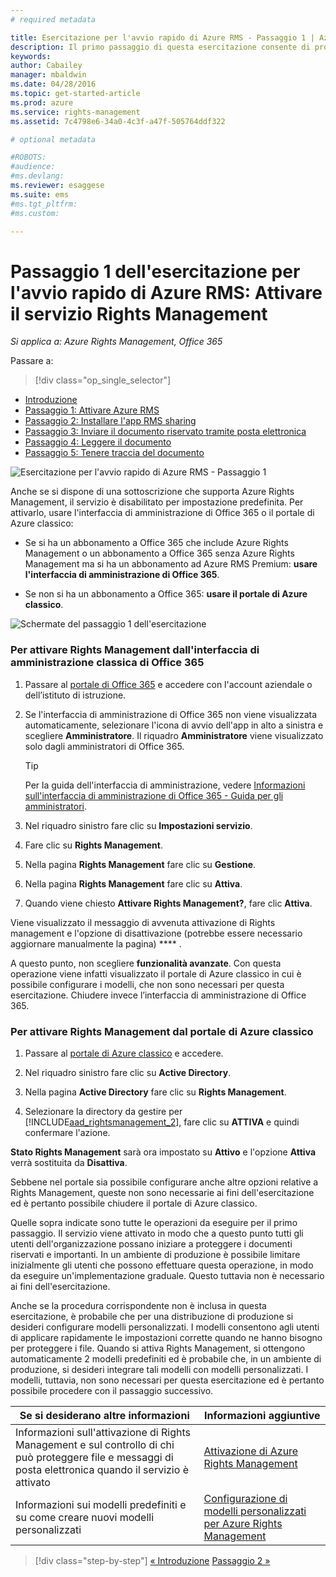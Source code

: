 ```yaml
---
# required metadata

title: Esercitazione per l'avvio rapido di Azure RMS - Passaggio 1 | Azure RMS
description: Il primo passaggio di questa esercitazione consente di provare rapidamente Microsoft Azure Rights Management per l'organizzazione. L'esercitazione è articolata in 5 passaggi, eseguibili in meno di 15 minuti.
keywords:
author: Cabailey
manager: mbaldwin
ms.date: 04/28/2016
ms.topic: get-started-article
ms.prod: azure
ms.service: rights-management
ms.assetid: 7c4798e6-34a0-4c3f-a47f-505764ddf322

# optional metadata

#ROBOTS:
#audience:
#ms.devlang:
ms.reviewer: esaggese
ms.suite: ems
#ms.tgt_pltfrm:
#ms.custom:

---
```




# Passaggio 1 dell'esercitazione per l'avvio rapido di Azure RMS: Attivare il servizio Rights Management

*Si applica a: Azure Rights Management, Office 365*


Passare a: 
> [!div class="op_single_selector"]
- [Introduzione](quick-start-tutorial.md)
- [Passaggio 1: Attivare Azure RMS](tutorial-step1.md)
- [Passaggio 2: Installare l'app RMS sharing](tutorial-step2.md)
- [Passaggio 3: Inviare il documento riservato tramite posta elettronica](tutorial-step3.md)
- [Passaggio 4: Leggere il documento](tutorial-step4.md)
- [Passaggio 5: Tenere traccia del documento](tutorial-step5.md)


![Esercitazione per l'avvio rapido di Azure RMS - Passaggio 1](../media/AzRMS_QuickStartSteps1.PNG)

Anche se si dispone di una sottoscrizione che supporta Azure Rights Management, il servizio è disabilitato per impostazione predefinita. Per attivarlo, usare l'interfaccia di amministrazione di Office 365 o il portale di Azure classico:

-   Se si ha un abbonamento a Office 365 che include Azure Rights Management o un abbonamento a Office 365 senza Azure Rights Management ma si ha un abbonamento ad Azure RMS Premium: **usare l'interfaccia di amministrazione di Office 365**.

-   Se non si ha un abbonamento a Office 365: **usare il portale di Azure classico**.

![Schermate del passaggio 1 dell'esercitazione](../media/AzRMS_Tutorial_1_Screenshots.png)

### Per attivare Rights Management dall'interfaccia di amministrazione classica di Office 365

1.  Passare al [portale di Office 365](https://portal.office.com/) e accedere con l'account aziendale o dell’istituto di istruzione.

2.  Se l'interfaccia di amministrazione di Office 365 non viene visualizzata automaticamente, selezionare l'icona di avvio dell'app in alto a sinistra e scegliere **Amministratore**. Il riquadro **Amministratore** viene visualizzato solo dagli amministratori di Office 365.

    > [!TIP]
    > Per la guida dell'interfaccia di amministrazione, vedere [Informazioni sull'interfaccia di amministrazione di Office 365 - Guida per gli amministratori](https://support.office.com/article/About-the-Office-365-admin-center-Admin-Help-58537702-d421-4d02-8141-e128e3703547).

3.  Nel riquadro sinistro fare clic su **Impostazioni servizio**.

4.  Fare clic su **Rights Management**.

5.  Nella pagina **Rights Management** fare clic su **Gestione**.

6.  Nella pagina **Rights Management** fare clic su **Attiva**.

7.  Quando viene chiesto **Attivare Rights Management?**, fare clic **Attiva**.

Viene visualizzato il messaggio di avvenuta attivazione di Rights management e l'opzione di disattivazione (potrebbe essere necessario aggiornare manualmente la pagina) **** .

A questo punto, non scegliere **funzionalità avanzate**. Con questa operazione viene infatti visualizzato il portale di Azure classico in cui è possibile configurare i modelli, che non sono necessari per questa esercitazione. Chiudere invece l’interfaccia di amministrazione di Office 365.

### Per attivare Rights Management dal portale di Azure classico

1.  Passare al [portale di Azure classico](http://go.microsoft.com/fwlink/p/?LinkID=275081) e accedere.

2.  Nel riquadro sinistro fare clic su **Active Directory**.

3.  Nella pagina **Active Directory** fare clic su **Rights Management**.

4.  Selezionare la directory da gestire per [!INCLUDE[aad_rightsmanagement_2](../includes/aad_rightsmanagement_2_md.md)], fare clic su **ATTIVA** e quindi confermare l'azione.

**Stato Rights Management** sarà ora impostato su **Attivo** e l'opzione **Attiva** verrà sostituita da **Disattiva**.

Sebbene nel portale sia possibile configurare anche altre opzioni relative a Rights Management, queste non sono necessarie ai fini dell'esercitazione ed è pertanto possibile chiudere il portale di Azure classico.

Quelle sopra indicate sono tutte le operazioni da eseguire per il primo passaggio. Il servizio viene attivato in modo che a questo punto tutti gli utenti dell'organizzazione possano iniziare a proteggere i documenti riservati e importanti. In un ambiente di produzione è possibile limitare inizialmente gli utenti che possono effettuare questa operazione, in modo da eseguire un'implementazione graduale. Questo tuttavia non è necessario ai fini dell'esercitazione.

Anche se la procedura corrispondente non è inclusa in questa esercitazione, è probabile che per una distribuzione di produzione si desideri configurare modelli personalizzati. I modelli consentono agli utenti di applicare rapidamente le impostazioni corrette quando ne hanno bisogno per proteggere i file. Quando si attiva Rights Management, si ottengono automaticamente 2 modelli predefiniti ed è probabile che, in un ambiente di produzione, si desideri integrare tali modelli con modelli personalizzati. I modelli, tuttavia, non sono necessari per questa esercitazione ed è pertanto possibile procedere con il passaggio successivo.

|Se si desiderano altre informazioni|Informazioni aggiuntive|
|--------------------------------|--------------------------|
|Informazioni sull'attivazione di Rights Management e sul controllo di chi può proteggere file e messaggi di posta elettronica quando il servizio è attivato|[Attivazione di Azure Rights Management](../deploy-use/activate-service.md)|
|Informazioni sui modelli predefiniti e su come creare nuovi modelli personalizzati|[Configurazione di modelli personalizzati per Azure Rights Management](../deploy-use/configure-custom-templates.md)|


>[!div class="step-by-step"]
[« Introduzione](quick-start-tutorial.md)
[Passaggio 2 »](tutorial-step2.md)

<!--HONumber=Apr16_HO4-->


